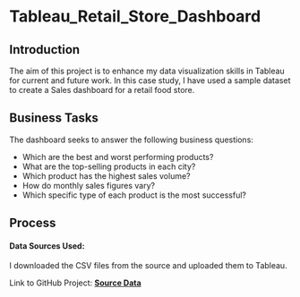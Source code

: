 # Tableau_Retail_Store_Dashboard

## Introduction
The aim of this project is to enhance my data visualization skills in Tableau for current and future work. In this case study, I have used a sample dataset to create a Sales dashboard for a retail food store. 

## Business Tasks
The dashboard seeks to answer the following business questions:

* Which are the best and worst performing products?
* What are the top-selling products in each city?
* Which product has the highest sales volume?
* How do monthly sales figures vary?
* Which specific type of each product is the most successful?

## Process
#### Data Sources Used:
I downloaded the CSV files from the source and uploaded them to Tableau.

Link to GitHub Project: **[Source Data](https://github.com/chrisfrenchjr/SQLQueries/blob/main/Retail%20Sales%20Data.xlsx)**
